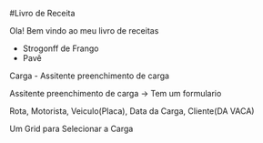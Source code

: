 #Livro de Receita

Ola! Bem vindo ao meu livro de receitas

- Strogonff de Frango
- Pavê

Carga - Assitente preenchimento de carga

Assitente preenchimento de carga -> Tem um formulario

Rota, Motorista, Veiculo(Placa), Data da Carga, Cliente(DA VACA)

Um Grid para Selecionar a Carga

